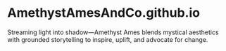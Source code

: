 # AmethystAmesAndCo.github.io
Streaming light into shadow—Amethyst Ames blends mystical aesthetics with grounded storytelling to inspire, uplift, and advocate for change.
